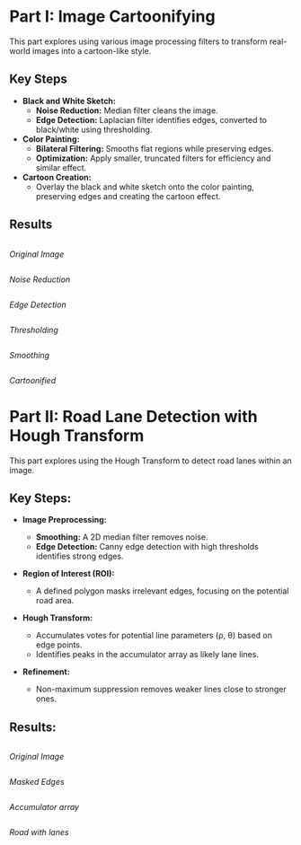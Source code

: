 # Part I: Image Cartoonifying

This part explores using various image processing filters to transform real-world images into a cartoon-like style.

## Key Steps

* **Black and White Sketch:**
    * **Noise Reduction:** Median filter cleans the image.
    * **Edge Detection:** Laplacian filter identifies edges, converted to black/white using thresholding.
* **Color Painting:**
    * **Bilateral Filtering:** Smooths flat regions while preserving edges.
    * **Optimization:** Apply smaller, truncated filters for efficiency and similar effect.
* **Cartoon Creation:**
    * Overlay the black and white sketch onto the color painting, preserving edges and creating the cartoon effect.

## Results

<p>
    <img src="assets/part1/old_man.png" alt>
</p>
<p>
    <em>Original Image</em>
</p>
<p>
    <img src="assets/part1/gray_blured.png" alt>
</p>
<p>
    <em>Noise Reduction</em>
</p>
<p>
    <img src="assets/part1/edges.png" alt>
</p>
<p>
    <em>Edge Detection</em>
</p>
<p>
    <img src="assets/part1/edges_wo_thresholding.png" alt>
</p>
<p>
    <em>Thresholding</em>
</p>
<p>
    <img src="assets/part1/smoothed_colored.png" alt>
</p>
<p>
    <em>Smoothing</em>
</p>
<p>
    <img src="assets/part1/cartoonified_image.png" alt>
</p>
<p>
    <em>Cartoonified</em>
</p>

# Part II: Road Lane Detection with Hough Transform

This part explores using the Hough Transform to detect road lanes within an image.

## Key Steps:

* **Image Preprocessing:**
    * **Smoothing:** A 2D median filter removes noise.
    * **Edge Detection:** Canny edge detection with high thresholds identifies strong edges.

* **Region of Interest (ROI):**
    * A defined polygon masks irrelevant edges, focusing on the potential road area.

* **Hough Transform:**
    * Accumulates votes for potential line parameters (ρ, θ) based on edge points.
    * Identifies peaks in the accumulator array as likely lane lines.

* **Refinement:**
    * Non-maximum suppression removes weaker lines close to stronger ones.

## Results:

<p>
    <img src="assets/part2/road_lanes.png" alt>
</p>
<p>
    <em>Original Image</em>
</p>
<p>
    <img src="assets/part2/masked_edges.png" alt>
</p>
<p>
    <em>Masked Edges</em>
</p>
<p>
    <img src="assets/part2/accumulator_array_plot.png" alt>
</p>
<p>
    <em>Accumulator array</em>
</p>
<p>
    <img src="assets/part2/road_with_lanes_lines.png" alt>
</p>
<p>
    <em>Road with lanes</em>
</p>
